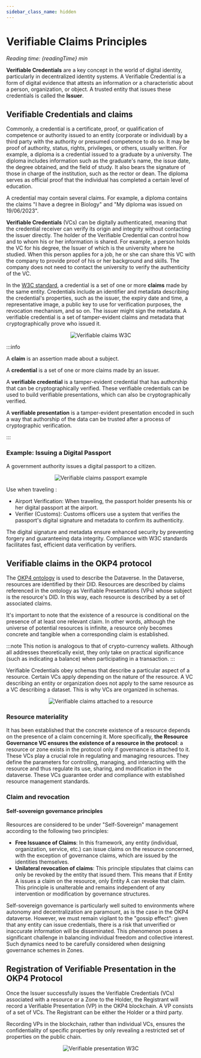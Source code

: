 ```yaml
---
sidebar_class_name: hidden
---
```


# Verifiable Claims Principles

<i>Reading time: {readingTime} min</i>

**Verifiable Credentials** are a key concept in the world of digital identity, particularly in decentralized identity systems. A Verifiable Credential is a form of digital evidence that attests an information or a characteristic about a person, organization, or object. A trusted entity that issues these credentials is called the **Issuer**.

## Verifiable Credentials and claims

Commonly, a credential is a certificate, proof, or qualification of competence or authority issued to an entity (corporate or individual) by a third party with the authority or presumed competence to do so. It may be proof of authority, status, rights, privileges, or others, usually written. For example, a diploma is a credential issued to a graduate by a university. The diploma includes information such as the graduate's name, the issue date, the degree obtained, and the field of study. It also bears the signature of those in charge of the institution, such as the rector or dean. The diploma serves as official proof that the individual has completed a certain level of education.

A credential may contain several claims. For example, a diploma contains the claims "I have a degree in Biology" and "My diploma was issued on 19/06/2023".

**Verifiable Credentials** (VCs) can be digitally authenticated, meaning that the credential receiver can verify its origin and integrity without contacting the issuer directly. The holder of the Verifiable Credential can control how and to whom his or her information is shared. For example, a person holds the VC for his degree, the Issuer of which is the university where he studied. When this person applies for a job, he or she can share this VC with the company to provide proof of his or her background and skills. The company does not need to contact the university to verify the authenticity of the VC.

In the [W3C standard](https://www.w3.org/TR/vc-data-model/), a credential is a set of one or more **claims** made by the same entity. Credentials include an identifier and metadata describing the credential's properties, such as the issuer, the expiry date and time, a representative image, a public key to use for verification purposes, the revocation mechanism, and so on. The issuer might sign the metadata. A verifiable credential is a set of tamper-evident claims and metadata that cryptographically prove who issued it.

<center>
  <img src="/img/content/academy/verifiable-claims-1.webp" alt="Verifiable claims W3C" style={{ maxHeight: "340px" }}></img>
</center>

:::info

A **claim** is an assertion made about a subject.

A **credential** is a set of one or more claims made by an issuer.

A **verifiable credential** is a tamper-evident credential that has authorship that can be cryptographically verified. These verifiable credentials can be used to build verifiable presentations, which can also be cryptographically verified.

A **verifiable presentation** is a tamper-evident presentation encoded in such a way that authorship of the data can be trusted after a process of cryptographic verification.

:::

### Example: Issuing a Digital Passport

A government authority issues a digital passport to a citizen.

<center>
  <img src="/img/content/academy/verifiable-claims-2.webp" alt="Verifiable claims passport example" style={{ maxHeight: "650px" }}></img>
</center>

Use when traveling :

- Airport Verification: When traveling, the passport holder presents his or her digital passport at the airport.
- Verifier (Customs): Customs officers use a system that verifies the passport's digital signature and metadata to confirm its authenticity.

The digital signature and metadata ensure enhanced security by preventing forgery and guaranteeing data integrity. Compliance with W3C standards facilitates fast, efficient data verification by verifiers.

## Verifiable claims in the OKP4 protocol

The [OKP4 ontology](https://docs.okp4.network/academy/resources#ontology-how-its-represented-semantic-description) is used to describe the Dataverse. In the Dataverse, resources are identified by their DID. Resources are described by claims referenced in the ontology as Verifiable Presentations (VPs) whose subject is the resource's DID. In this way, each resource is described by a set of associated claims.

It's important to note that the existence of a resource is conditional on the presence of at least one relevant claim. In other words, although the universe of potential resources is infinite, a resource only becomes concrete and tangible when a corresponding claim is established.

:::note
This notion is analogous to that of crypto-currency wallets. Although all addresses theoretically exist, they only take on practical significance (such as indicating a balance) when participating in a transaction.
:::

Verifiable Credentials obey schemas that describe a particular aspect of a resource. Certain VCs apply depending on the nature of the resource. A VC describing an entity or organization does not apply to the same resource as a VC describing a dataset. This is why VCs are organized in schemas.

<center>
  <img src="/img/content/academy/verifiable-claims-3.webp" alt="Verifiable claims attached to a resource" style={{ maxHeight: "400px" }}></img>
</center>

### Resource materiality

It has been established that the concrete existence of a resource depends on the presence of a claim concerning it. More specifically, **the Resource Governance VC ensures the existence of a resource in the protocol**: a resource or zone exists in the protocol only if governance is attached to it.
These VCs play a crucial role in regulating and managing resources. They define the parameters for controlling, managing, and interacting with the resource and thus regulate its use, sharing, and modification in the dataverse. These VCs guarantee order and compliance with established resource management standards.

### Claim and revocation

#### Self-sovereign governance principles

Resources are considered to be under "Self-Sovereign" management according to the following two principles:

- **Free Issuance of Claims**: In this framework, any entity (individual, organization, service, etc.) can issue claims on the resource concerned, with the exception of governance claims, which are issued by the identities themselves.
- **Unilateral revocation of claims**: This principle stipulates that claims can only be revoked by the entity that issued them. This means that if Entity A issues a claim on the resource, only Entity A can revoke that claim. This principle is unalterable and remains independent of any intervention or modification by governance structures.

Self-sovereign governance is particularly well suited to environments where autonomy and decentralization are paramount, as is the case in the OKP4 dataverse. However, we must remain vigilant to the "gossip effect": given that any entity can issue credentials, there is a risk that unverified or inaccurate information will be disseminated. This phenomenon poses a significant challenge in balancing individual freedom and collective interest. Such dynamics need to be carefully considered when designing governance schemes in Zones.

## Registration of Verifiable Presentation in the OKP4 Protocol

Once the Issuer successfully issues the Verifiable Credentials (VCs) associated with a resource or a Zone to the Holder, the Registrant will record a Verifiable Presentation (VP) in the OKP4 blockchain. A VP consists of a set of VCs. The Registrant can be either the Holder or a third party.

Recording VPs in the blockchain, rather than individual VCs, ensures the confidentiality of specific properties by only revealing a restricted set of properties on the public chain.

<center>
  <img src="/img/content/academy/verifiable-claims-4.webp" alt="Verifiable presentation W3C" style={{ maxHeight: "360px" }}></img>
</center>

